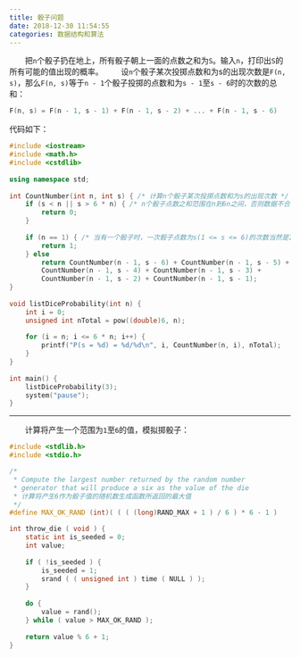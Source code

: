 ```yaml
---
title: 骰子问题
date: 2018-12-30 11:54:55
categories: 数据结构和算法
---
```

&emsp;&emsp;把`n`个骰子扔在地上，所有骰子朝上一面的点数之和为`S`。输入`n`，打印出`S`的所有可能的值出现的概率。
&emsp;&emsp;设`n`个骰子某次投掷点数和为s的出现次数是`F(n, s)`，那么`F(n, s)`等于`n - 1`个骰子投掷的点数和为`s - 1`至`s - 6`时的次数的总和：

``` c
F(n, s) = F(n - 1, s - 1) + F(n - 1, s - 2) + ... + F(n - 1, s - 6)
```

代码如下：

``` cpp
#include <iostream>
#include <math.h>
#include <cstdlib>
​
using namespace std;
​
int CountNumber(int n, int s) { /* 计算n个骰子某次投掷点数和为s的出现次数 */
    if (s < n || s > 6 * n) { /* n个骰子点数之和范围在n到6n之间，否则数据不合法 */
        return 0;
    }
​
    if (n == 1) { /* 当有一个骰子时，一次骰子点数为s(1 <= s <= 6)的次数当然是1 */
        return 1;
    } else
        return CountNumber(n - 1, s - 6) + CountNumber(n - 1, s - 5) +
        CountNumber(n - 1, s - 4) + CountNumber(n - 1, s - 3) +
        CountNumber(n - 1, s - 2) + CountNumber(n - 1, s - 1);
}
​
void listDiceProbability(int n) {
    int i = 0;
    unsigned int nTotal = pow((double)6, n);
​
    for (i = n; i <= 6 * n; i++) {
        printf("P(s = %d) = %d/%d\n", i, CountNumber(n, i), nTotal);
    }
}
​
int main() {
    listDiceProbability(3);
    system("pause");
}
```

---

&emsp;&emsp;计算将产生一个范围为`1`至`6`的值，模拟掷骰子：

``` c
#include <stdlib.h>
#include <stdio.h>

/*
 * Compute the largest number returned by the random number
 * generator that will produce a six as the value of the die
 * 计算将产生6作为骰子值的随机数生成函数所返回的最大值
 */
#define MAX_OK_RAND (int)( ( ( (long)RAND_MAX + 1 ) / 6 ) * 6 - 1 )

int throw_die ( void ) {
    static int is_seeded = 0;
    int value;
​
    if ( !is_seeded ) {
        is_seeded = 1;
        srand ( ( unsigned int ) time ( NULL ) );
    }
​
    do {
        value = rand();
    } while ( value > MAX_OK_RAND );
​
    return value % 6 + 1;
}
```